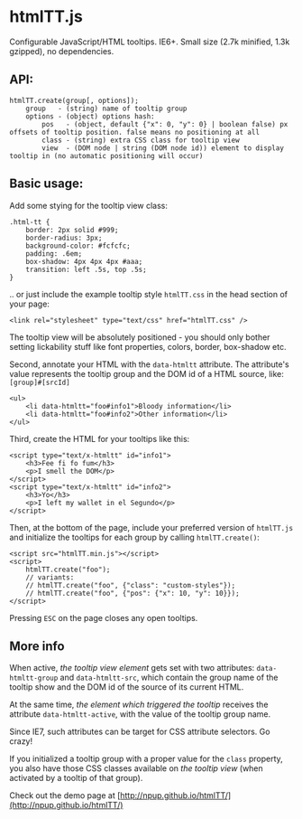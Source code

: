 htmlTT.js
=====

Configurable JavaScript/HTML tooltips. IE6+. Small size (2.7k minified, 1.3k gzipped), no dependencies.


## API:

	htmlTT.create(group[, options]);
		group 	- (string) name of tooltip group
		options - (object) options hash:
			pos   - (object, default {"x": 0, "y": 0} | boolean false) px offsets of tooltip position. false means no positioning at all
			class - (string) extra CSS class for tooltip view
			view  - (DOM node | string (DOM node id)) element to display tooltip in (no automatic positioning will occur)


## Basic usage:

Add some stying for the tooltip view class:

	.html-tt {
		border: 2px solid #999;
		border-radius: 3px;
		background-color: #fcfcfc;
		padding: .6em;
		box-shadow: 4px 4px 4px #aaa;
		transition: left .5s, top .5s;
	}

.. or just include the example tooltip style `htmlTT.css` in the head section of your page:
  
	<link rel="stylesheet" type="text/css" href="htmlTT.css" />

The tooltip view will be absolutely positioned - you should only bother setting lickability stuff like font properties, colors, border, box-shadow etc.


Second, annotate your HTML with the `data-htmltt` attribute.
The attribute's value represents the tooltip group and the DOM id of a HTML source, like:
`[group]#[srcId]`

	<ul>
		<li data-htmltt="foo#info1">Bloody information</li>
		<li data-htmltt="foo#info2">Other information</li>
	</ul>


Third, create the HTML for your tooltips like this:

	<script type="text/x-htmltt" id="info1">
		<h3>Fee fi fo fum</h3>
		<p>I smell the DOM</p>
	</script>
	<script type="text/x-htmltt" id="info2">
		<h3>Yo</h3>
		<p>I left my wallet in el Segundo</p>
	</script>


Then, at the bottom of the page, include your preferred version of `htmlTT.js` and initialize the tooltips for each group by calling `htmlTT.create()`:
	
	<script src="htmlTT.min.js"></script>
	<script>
		htmlTT.create("foo");
		// variants:
		// htmlTT.create("foo", {"class": "custom-styles"});
		// htmlTT.create("foo", {"pos": {"x": 10, "y": 10}});
	</script>
	

Pressing `ESC` on the page closes any open tooltips.

## More info

When active, *the tooltip view element* gets set with two attributes: `data-htmltt-group` and `data-htmltt-src`, which contain the group name of the tooltip show and the DOM id of the source of its current HTML.

At the same time, *the element which triggered the tooltip* receives the attribute `data-htmltt-active`, with the value of the tooltip group name.

Since IE7, such attributes can be target for CSS attribute selectors. Go crazy!

If you initialized a tooltip group with a proper value for the `class` property, you also have those CSS classes available on *the tooltip view* (when activated by a tooltip of that group).


Check out the demo page at [http://npup.github.io/htmlTT/](http://npup.github.io/htmlTT/)
